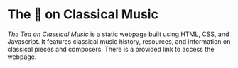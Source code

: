 # The :tea: on Classical Music
 
*The Tea on Classical Music* is a static webpage built using HTML, CSS, and Javascript. It features classical music history, resources, and information on classical pieces and composers. There is a provided link to access the webpage.
